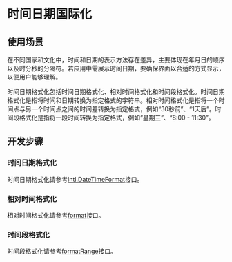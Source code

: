 # 时间日期国际化

## 使用场景

在不同国家和文化中，时间和日期的表示方法存在差异，主要体现在年月日的顺序以及时分秒的分隔符。若应用中需展示时间日期，要确保界面以合适的方式显示，以便用户能够理解。

时间日期格式化包括时间日期格式化、相对时间格式化和时间段格式化。时间日期格式化是指将时间和日期转换为指定格式的字符串。相对时间格式化是指将一个时间点与另一个时间点之间的时间差转换为指定格式，例如“30秒前”、“1天后”。时间段格式化是指将一段时间转换为指定格式，例如“星期三”、“8:00 - 11:30”。

## 开发步骤

### 时间日期格式化

时间日期格式化请参考[Intl.DateTimeFormat](https://developer.mozilla.org/zh-CN/docs/Web/JavaScript/Reference/Global_Objects/Intl/DateTimeFormat)接口。

### 相对时间格式化

相对时间格式化请参考[format](https://developer.mozilla.org/en-US/docs/Web/JavaScript/Reference/Global_Objects/Intl/RelativeTimeFormat/format)接口。

### 时间段格式化

时间段格式化请参考[formatRange](https://developer.mozilla.org/en-US/docs/Web/JavaScript/Reference/Global_Objects/Intl/DateTimeFormat/formatRange)接口。
